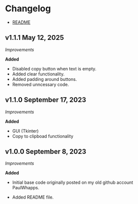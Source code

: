 # Changelog

- [README](README.md)
  
## v1.1.1 May 12, 2025

*Improvements*

**Added**

- Disabled copy button when text is empty.
- Added clear functionality.
- Added padding around buttons.
- Removed unncessary code.

## v1.1.0 September 17, 2023

*Improvements*

**Added**

- GUI (Tkinter)
- Copy to clipboad functionality

## v1.0.0 September 8, 2023

 *Improvements*

 **Added**

- Initial base code originally posted on my old github account PaulWhapps.

- Added README file.
